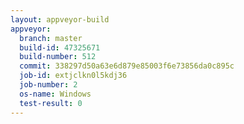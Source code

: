 ```yaml
---
layout: appveyor-build
appveyor:
  branch: master
  build-id: 47325671
  build-number: 512
  commit: 338297d50a63e6d879e85003f6e73856da0c895c
  job-id: extjclkn0l5kdj36
  job-number: 2
  os-name: Windows
  test-result: 0
---
```

